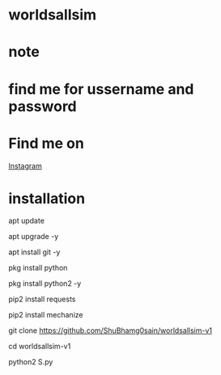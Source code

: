 # worldsallsim
# note
# find me for ussername and password
# Find me on 
[Instagram](https://www.instagram.com/shubham_g0sain/?hl=en)

# installation

 apt update

 apt upgrade -y

 apt install git -y

 pkg install python

pkg install python2 -y

 pip2 install requests

 pip2 install mechanize

 git clone https://github.com/ShuBhamg0sain/worldsallsim-v1

cd worldsallsim-v1

python2 S.py

